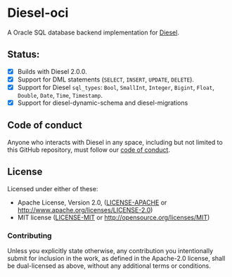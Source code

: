 # Diesel-oci

A Oracle SQL database backend implementation for
[Diesel](https://github.com/diesel-rs/diesel).

## Status:

- [x] Builds with Diesel 2.0.0.
- [x] Support for DML statements (`SELECT`, `INSERT`, `UPDATE`, `DELETE`).
- [x] Support for Diesel `sql_types`: `Bool`, `SmallInt`,
      `Integer`, `Bigint`, `Float`, `Double`, `Date`, `Time`, `Timestamp`.
- [x] Support for diesel-dynamic-schema and diesel-migrations

## Code of conduct

Anyone who interacts with Diesel in any space, including but not limited to
this GitHub repository, must follow our [code of conduct](https://github.com/diesel-rs/diesel/blob/master/code_of_conduct.md).

## License

Licensed under either of these:

- Apache License, Version 2.0, ([LICENSE-APACHE](LICENSE-APACHE) or
  http://www.apache.org/licenses/LICENSE-2.0)
- MIT license ([LICENSE-MIT](LICENSE-MIT) or
  http://opensource.org/licenses/MIT)

### Contributing

Unless you explicitly state otherwise, any contribution you intentionally submit
for inclusion in the work, as defined in the Apache-2.0 license, shall be
dual-licensed as above, without any additional terms or conditions.
